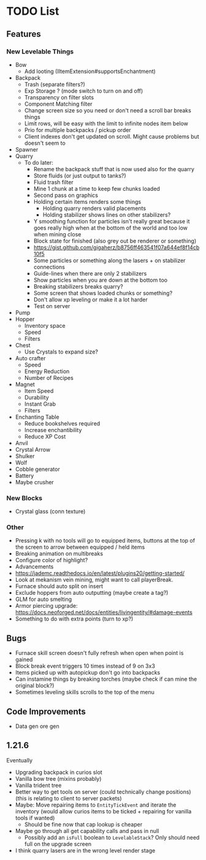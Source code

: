 # TODO List
## Features
### New Levelable Things
- Bow
  - Add looting (IItemExtension#supportsEnchantment)
- Backpack
  - Trash (separate filters?)
  - Exp Storage ? (mode switch to turn on and off)
  - Transparency on filter slots
  - Component Matching filter
  - Change screen size so you need or don't need a scroll bar breaks things
  - Limit rows, will be easy with the limit to infinite nodes item below
  - Prio for multiple backpacks / pickup order
  - Client indexes don't get updated on scroll. Might cause problems but doesn't seem to
- Spawner
- Quarry
  - To do later:
    - Rename the backpack stuff that is now used also for the quarry
    - Store fluids (or just output to tanks?)
    - Fluid trash filter
    - Mine 1 chunk at a time to keep few chunks loaded
    - Second pass on graphics
    - Holding certain items renders some things
      - Holding quarry renders valid placements
      - Holding stabilizer shows lines on other stabilizers?
    - Y smoothing function for particles isn't really great because it goes really high when at the bottom of the world and too low when mining close
    - Block state for finished (also grey out be renderer or something)
    - https://gist.github.com/gigaherz/b8756ff463541f07a644ef8f14cb10f5
    - Some particles or something along the lasers + on stabilizer connections
    - Guide-lines when there are only 2 stabilizers
    - Show particles when you are down at the bottom too
    - Breaking stabilizers breaks quarry?
    - Some screen that shows loaded chunks or something?
    - Don't allow xp leveling or make it a lot harder
    - Test on server
- Pump
- Hopper
  - Inventory space
  - Speed
  - Filters
- Chest
  - Use Crystals to expand size?
- Auto crafter
  - Speed
  - Energy Reduction
  - Number of Recipes
- Magnet
  - Item Speed
  - Durability
  - Instant Grab
  - Filters
- Enchanting Table
  - Reduce bookshelves required
  - Increase enchantibility
  - Reduce XP Cost
- Anvil
- Crystal Arrow
- Shulker
- Wolf
- Cobble generator
- Battery
- Maybe crusher

### New Blocks
- Crystal glass (conn texture)

### Other
- Pressing k with no tools will go to equipped items, buttons at the top of the screen to arrow between equipped / held items
- Breaking animation on multibreaks
- Configure color of highlight?
- Advancements
- https://jademc.readthedocs.io/en/latest/plugins20/getting-started/
- Look at mekanism vein mining, might want to call playerBreak.
- Furnace should auto split on insert
- Exclude hoppers from auto outputting (maybe create a tag?)
- GLM for auto smelting
- Armor piercing upgrade: https://docs.neoforged.net/docs/entities/livingentity/#damage-events
- Something to do with extra points (turn to xp?)

## Bugs
- Furnace skill screen doesn't fully refresh when open when point is gained
- Block break event triggers 10 times instead of 9 on 3x3
- Items picked up with autopickup don't go into backpacks
- Can instamine things by breaking torches (maybe check if can mine the original block?)
- Sometimes leveling skills scrolls to the top of the menu

## Code Improvements
- Data gen ore gen

## 1.21.6
Eventually
- Upgrading backpack in curios slot
- Vanilla bow tree (mixins probably)
- Vanilla trident tree
- Better way to get tools on server (could technically change positions) (this is relating to client to server packets)
- Maybe: Move repairing items to `EntityTickEvent` and iterate the inventory (would allow curios items to be ticked + repairing for vanilla tools if wanted)
  - Should be fine now that cap lookup is cheaper
- Maybe go through all get capability calls and pass in null
  - Possibly add an `isFull` boolean to `LevelableStack`? Only should need full on the upgrade screen
- I think quarry lasers are in the wrong level render stage